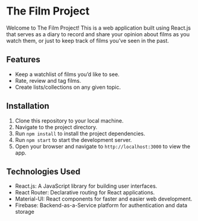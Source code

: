 # The Film Project

Welcome to The Film Project! This is a web application built using React.js that serves as a diary to record and share your opinion about films as you watch them, or just to keep track of films you’ve seen in the past.

## Features

- Keep a watchlist of films you’d like to see.
- Rate, review and tag films.
- Create lists/collections on any given topic. 

## Installation

1. Clone this repository to your local machine.
2. Navigate to the project directory.
3. Run `npm install` to install the project dependencies.
4. Run `npm start` to start the development server.
5. Open your browser and navigate to `http://localhost:3000` to view the app.

## Technologies Used

- React.js: A JavaScript library for building user interfaces.
- React Router: Declarative routing for React applications.
- Material-UI: React components for faster and easier web development.
- Firebase: Backend-as-a-Service platform for authentication and data storage